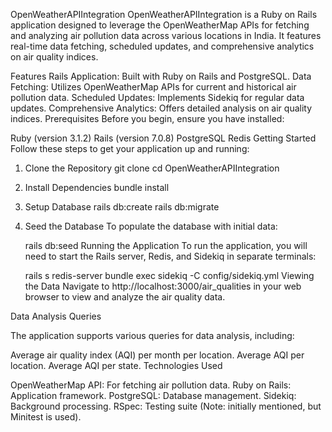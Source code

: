 OpenWeatherAPIIntegration
OpenWeatherAPIIntegration is a Ruby on Rails application designed to leverage the OpenWeatherMap APIs for fetching and analyzing air pollution data across various locations in India. It features real-time data fetching, scheduled updates, and comprehensive analytics on air quality indices.

Features
Rails Application: Built with Ruby on Rails and PostgreSQL.
Data Fetching: Utilizes OpenWeatherMap APIs for current and historical air pollution data.
Scheduled Updates: Implements Sidekiq for regular data updates.
Comprehensive Analytics: Offers detailed analysis on air quality indices.
Prerequisites
Before you begin, ensure you have installed:

Ruby (version 3.1.2)
Rails (version 7.0.8)
PostgreSQL
Redis
Getting Started
Follow these steps to get your application up and running:

1. Clone the Repository
    git clone <repository-url>
    cd OpenWeatherAPIIntegration
2. Install Dependencies
    bundle install
3. Setup Database
    rails db:create
    rails db:migrate
4. Seed the Database
   To populate the database with initial data:


    rails db:seed
    Running the Application
    To run the application, you will need to start the Rails server, Redis, and Sidekiq in separate terminals:
    

      rails s
      redis-server
      bundle exec sidekiq -C config/sidekiq.yml
      Viewing the Data
      Navigate to http://localhost:3000/air_qualities in your web browser to view and analyze the air quality data.

Data Analysis Queries

The application supports various queries for data analysis, including:

Average air quality index (AQI) per month per location.
Average AQI per location.
Average AQI per state.
Technologies Used

OpenWeatherMap API: For fetching air pollution data.
Ruby on Rails: Application framework.
PostgreSQL: Database management.
Sidekiq: Background processing.
RSpec: Testing suite (Note: initially mentioned, but Minitest is used).
